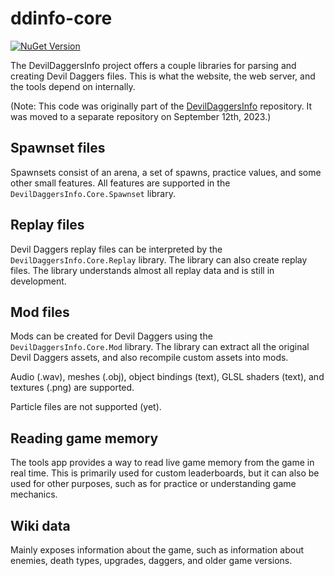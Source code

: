 # ddinfo-core

[![NuGet Version](https://img.shields.io/nuget/v/DevilDaggersInfo.Core.svg)](https://www.nuget.org/packages/DevilDaggersInfo.Core/)

The DevilDaggersInfo project offers a couple libraries for parsing and creating Devil Daggers files. This is what the website, the web server, and the tools depend on internally.

(Note: This code was originally part of the [DevilDaggersInfo](https://github.com/NoahStolk/DevilDaggersInfo) repository. It was moved to a separate repository on September 12th, 2023.)

## Spawnset files

Spawnsets consist of an arena, a set of spawns, practice values, and some other small features. All features are supported in the `DevilDaggersInfo.Core.Spawnset` library.

## Replay files

Devil Daggers replay files can be interpreted by the `DevilDaggersInfo.Core.Replay` library. The library can also create replay files. The library understands almost all replay data and is still in development.

## Mod files

Mods can be created for Devil Daggers using the `DevilDaggersInfo.Core.Mod` library. The library can extract all the original Devil Daggers assets, and also recompile custom assets into mods.

Audio (.wav), meshes (.obj), object bindings (text), GLSL shaders (text), and textures (.png) are supported.

Particle files are not supported (yet).

## Reading game memory

The tools app provides a way to read live game memory from the game in real time. This is primarily used for custom leaderboards, but it can also be used for other purposes, such as for practice or understanding game mechanics.

## Wiki data

Mainly exposes information about the game, such as information about enemies, death types, upgrades, daggers, and older game versions.
